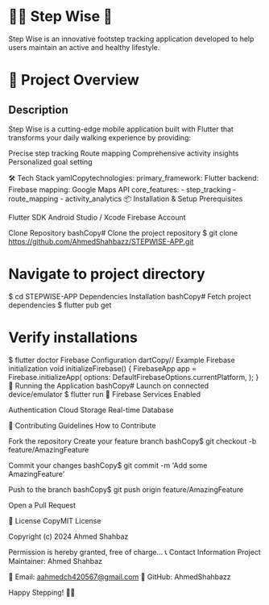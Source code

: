 # 🚶‍♂️ Step Wise 📱
Step Wise is an innovative footstep tracking application developed to help users maintain an active and healthy lifestyle.

# 🌟 Project Overview
## Description
Step Wise is a cutting-edge mobile application built with Flutter that transforms your daily walking experience by providing:

Precise step tracking
Route mapping
Comprehensive activity insights
Personalized goal setting

🛠 Tech Stack
yamlCopytechnologies:
  primary_framework: Flutter
  backend: Firebase
  mapping: Google Maps API
  core_features:
    - step_tracking
    - route_mapping
    - activity_analytics
📦 Installation & Setup
Prerequisites

Flutter SDK
Android Studio / Xcode
Firebase Account

Clone Repository
bashCopy# Clone the project repository
$ git clone https://github.com/AhmedShahbazz/STEPWISE-APP.git

# Navigate to project directory
$ cd STEPWISE-APP
Dependencies Installation
bashCopy# Fetch project dependencies
$ flutter pub get

# Verify installations
$ flutter doctor
Firebase Configuration
dartCopy// Example Firebase initialization
void initializeFirebase() {
  FirebaseApp app = Firebase.initializeApp(
    options: DefaultFirebaseOptions.currentPlatform,
  );
}
🚀 Running the Application
bashCopy# Launch on connected device/emulator
$ flutter run
🔐 Firebase Services Enabled

Authentication
Cloud Storage
Real-time Database

🤝 Contributing Guidelines
How to Contribute

Fork the repository
Create your feature branch
bashCopy$ git checkout -b feature/AmazingFeature

Commit your changes
bashCopy$ git commit -m 'Add some AmazingFeature'

Push to the branch
bashCopy$ git push origin feature/AmazingFeature

Open a Pull Request

📄 License
CopyMIT License

Copyright (c) 2024 Ahmed Shahbaz

Permission is hereby granted, free of charge...
📞 Contact Information
Project Maintainer: Ahmed Shahbaz

📧 Email: aahmedch420567@gmail.com
🔗 GitHub: AhmedShahbazz


Happy Stepping! 👟✨
